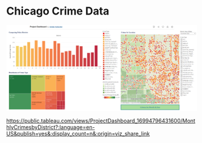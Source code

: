 # Chicago Crime Data
 
![Project Dashboard](Data/Project_Dashboard_Snippet.png)

https://public.tableau.com/views/ProjectDashboard_16994796431600/MonthlyCrimesbyDistrict?:language=en-US&publish=yes&:display_count=n&:origin=viz_share_link